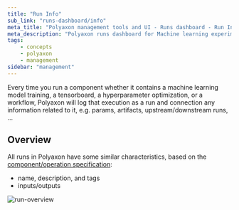 ```yaml
---
title: "Run Info"
sub_link: "runs-dashboard/info"
meta_title: "Polyaxon management tools and UI - Runs dashboard - Run Info"
meta_description: "Polyaxon runs dashboard for Machine learning experiment tracking and visualizations."
tags:
    - concepts
    - polyaxon
    - management
sidebar: "management"
---
```


Every time you run a component whether it contains a machine learning model training, a tensorboard, a hyperparameter optimization, or a workflow, 
Polyaxon will log that execution as a run and connection any information related to it, e.g. params, artifacts, upstream/downstream runs, ...

## Overview

All runs in Polyaxon have some similar characteristics, based on the [component/operation specification](/docs/core/specification/):
   * name, description, and tags
   * inputs/outputs

![run-overview](../../../../content/images/dashboard/runs/overview.png)
